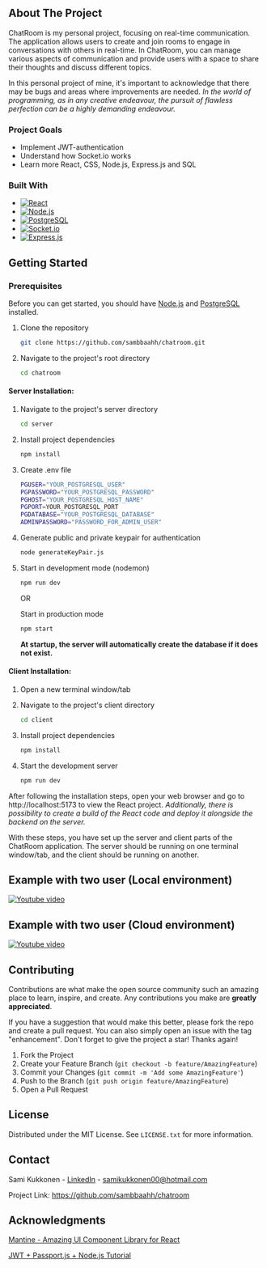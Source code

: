 <!-- ABOUT THE PROJECT -->

## About The Project

ChatRoom is my personal project, focusing on real-time communication. The
application allows users to create and join rooms to engage in conversations
with others in real-time. In ChatRoom, you can manage various aspects of
communication and provide users with a space to share their thoughts and discuss
different topics.

In this personal project of mine, it's important to acknowledge that there may
be bugs and areas where improvements are needed. _In the world of programming,
as in any creative endeavour, the pursuit of flawless perfection can be a highly
demanding endeavour._

### Project Goals

- Implement JWT-authentication
- Understand how Socket.io works
- Learn more React, CSS, Node.js, Express.js and SQL

### Built With

- [![React][React-io]][React-url]
- [![Node.js][Node.js-io]][Node.js-url]
- [![PostgreSQL][PostgreSQL-io]][PostgreSQL-url]
- [![Socket.io][Socket.io-io]][Socket.io-url]
- [![Express.js][Express.js-io]][Express.js-url]

<!-- GETTING STARTED -->

## Getting Started

### Prerequisites

Before you can get started, you should have [Node.js][Node.js-url] and
[PostgreSQL][PostgreSQL-url] installed.

1. Clone the repository
   ```sh
   git clone https://github.com/sambbaahh/chatroom.git
   ```
2. Navigate to the project's root directory
   ```sh
   cd chatroom
   ```

#### Server Installation:

1. Navigate to the project's server directory
   ```sh
   cd server
   ```
2. Install project dependencies
   ```sh
   npm install
   ```
3. Create .env file
   ```sh
   PGUSER="YOUR_POSTGRESQL_USER"
   PGPASSWORD="YOUR_POSTGRESQL_PASSWORD"
   PGHOST="YOUR_POSTGRESQL_HOST_NAME"
   PGPORT=YOUR_POSTGRESQL_PORT
   PGDATABASE="YOUR_POSTGRESQL_DATABASE"
   ADMINPASSWORD="PASSWORD_FOR_ADMIN_USER"
   ```
4. Generate public and private keypair for authentication
   ```sh
   node generateKeyPair.js
   ```
5. Start in development mode (nodemon)

   ```sh
   npm run dev
   ```

   OR

   Start in production mode

   ```sh
   npm start
   ```

   **At startup, the server will automatically create the database if it does
   not exist.**

#### Client Installation:

1. Open a new terminal window/tab
2. Navigate to the project's client directory

   ```sh
   cd client
   ```

3. Install project dependencies
   ```sh
   npm install
   ```
4. Start the development server
   ```sh
   npm run dev
   ```

After following the installation steps, open your web browser and go to
http://localhost:5173 to view the React project. _Additionally, there is
possibility to create a build of the React code and deploy it alongside the
backend on the server._

With these steps, you have set up the server and client parts of the ChatRoom
application. The server should be running on one terminal window/tab, and the
client should be running on another.

<!-- EXAMPLES -->

## Example with two user (Local environment)

[![Youtube video][Youtube-img]][Youtube-url]

## Example with two user (Cloud environment)

[![Youtube video][Youtube-img2]][Youtube-url2]

<!-- CONTRIBUTING -->

## Contributing

Contributions are what make the open source community such an amazing place to
learn, inspire, and create. Any contributions you make are **greatly
appreciated**.

If you have a suggestion that would make this better, please fork the repo and
create a pull request. You can also simply open an issue with the tag
"enhancement". Don't forget to give the project a star! Thanks again!

1. Fork the Project
2. Create your Feature Branch (`git checkout -b feature/AmazingFeature`)
3. Commit your Changes (`git commit -m 'Add some AmazingFeature'`)
4. Push to the Branch (`git push origin feature/AmazingFeature`)
5. Open a Pull Request

<!-- LICENSE -->

## License

Distributed under the MIT License. See `LICENSE.txt` for more information.

<!-- CONTACT -->

## Contact

Sami Kukkonen - [LinkedIn][Linkedin-url] - samikukkonen00@hotmail.com

Project Link: https://github.com/sambbaahh/chatroom

<!-- ACKNOWLEDGMENTS -->

## Acknowledgments

[Mantine - Amazing UI Component Library for React](https://mantine.dev/)

[JWT + Passport.js + Node.js Tutorial](https://www.youtube.com/watch?v=Ne0tLHm1juE&list=PLYQSCk-qyTW2ewJ05f_GKHtTIzjynDgjK&index=10)

<!-- MARKDOWN LINKS & IMAGES -->

[Linkedin-url]: https://www.linkedin.com/in/sami-kukkonen7
[Node.js-url]: https://nodejs.org/en
[Node.js-io]:
  https://img.shields.io/badge/Node.js-43853D?style=for-the-badge&logo=node.js&logoColor=white
[React-url]: https://react.dev
[React-io]:
  https://img.shields.io/badge/React-20232A?style=for-the-badge&logo=react&logoColor=white
[PostgreSQL-url]: https://www.postgresql.org/
[PostgreSQL-io]:
  https://img.shields.io/badge/PostgreSQL-316192?style=for-the-badge&logo=postgresql&logoColor=white
[Socket.io-url]: https://socket.io/
[Socket.io-io]:
  https://img.shields.io/badge/Socket.io-010101?&style=for-the-badge&logo=Socket.io&logoColor=white
[Express.js-url]: https://expressjs.com/
[Express.js-io]:
  https://img.shields.io/badge/Express.js-404D59?style=for-the-badge
[Youtube-img]:
  https://github.com/sambbaahh/chatroom/assets/99816212/843c8eb2-123c-4bb0-a001-19d2995d717a
[Youtube-img2]:
  https://github.com/user-attachments/assets/ed8c31f1-8980-4f91-987e-87c792d3de0d
[Youtube-url]: https://youtu.be/d4yun_H47BE?si=VdTB6f606taDXdzx
[Youtube-url2]: https://youtu.be/s-u0NEPJ8Aw?si=VOsJebjkzPgbBIW_
